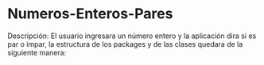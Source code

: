 # Numeros-Enteros-Pares
Descripción:
El usuario ingresara un número entero y la aplicación dira si es par o impar, la estructura de los packages y de las clases quedara de la siguiente
manera:


